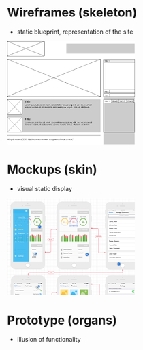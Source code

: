 # Wireframes (skeleton)

- static blueprint, representation of the site

<img src="./images/website-wireframes.png" width="300">

# Mockups (skin)

- visual static display

<img src='./images/mockup.png' width="300">

# Prototype (organs)

- illusion of functionality

